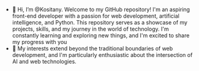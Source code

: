 - 👋 Hi, I’m @Kositany. Welcome to my GitHub repository! I'm an aspiring front-end developer with a passion for web development, artificial intelligence, and Python. This repository serves as a showcase of my projects, skills, and my journey in the world of technology. I'm constantly learning and exploring new things, and I'm excited to share my progress with you
- 👀 My interests extend beyond the traditional boundaries of web development, and I'm particularly enthusiastic about the intersection of AI and web technologies. 

<!---
Kositany/Kositany is a ✨ special ✨ repository because its `README.md` (this file) appears on your GitHub profile.
You can click the Preview link to take a look at your changes.
--->
